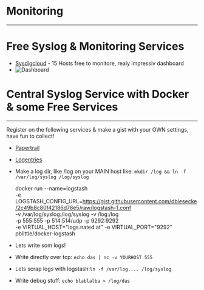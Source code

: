 # Monitoring
- - - - - - 

# Free Syslog & Monitoring Services

  * [Sysdigcloud](https://sysdigcloud.com/) - 15 Hosts free to monitore, realy impressiv dashboard
  * ![Dashboard](http://i.imgur.com/iB7CMhf.jpg)
 





# Central Syslog Service with Docker & some Free Services
- - - - - - 
Register on the following services & make a gist with your OWN settings, have fun to collect!

  * [Papertrail](https://papertrailapp.com/?thank=7cfb38)
  * [Logentries](https://logentries.com/learnmore?code=c4TEpHn52LKeRN9Yb6Aku8XZQxfWUhws)
 
  * Make a log dir, like /log on your MAIN host like: `mkdir /log && ln -f /var/log/syslog /log/syslog`


    docker run --name=logstash \
        -e LOGSTASH_CONFIG_URL=https://gist.githubusercontent.com/dbiesecke/2c49b8c80f42186d78e5/raw/logstash-1.conf \
        -v /var/log/syslog:/log/syslog -v /log:/log \
        -p 555:555 -p 514:514/udp -p 9292:9292 \
        -e VIRTUAL_HOST="logs.nated.at" -e VIRTUAL_PORT="9292" \
        pblittle/docker-logstash

        
   * Lets write som logs! 
   * Write directly over tcp: `echo das | nc -v YOURHOST 555`
   * Lets scrap logs with logstash:`ln -f /var/log.... /log/syslog` 
   * Write debug stuff: `echo blablalba > /log/das`
